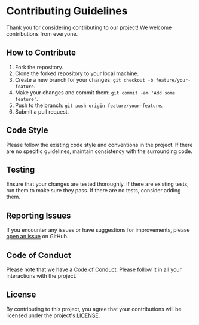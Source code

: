# Contributing Guidelines

Thank you for considering contributing to our project! We welcome contributions from everyone.

## How to Contribute

1. Fork the repository.
2. Clone the forked repository to your local machine.
3. Create a new branch for your changes: `git checkout -b feature/your-feature`.
4. Make your changes and commit them: `git commit -am 'Add some feature'`.
5. Push to the branch: `git push origin feature/your-feature`.
6. Submit a pull request.

## Code Style

Please follow the existing code style and conventions in the project. If there are no specific guidelines, maintain consistency with the surrounding code.

## Testing

Ensure that your changes are tested thoroughly. If there are existing tests, run them to make sure they pass. If there are no tests, consider adding them.

## Reporting Issues

If you encounter any issues or have suggestions for improvements, please [open an issue](https://github.com/Yash-sudo-web/test101/issues) on GitHub.

## Code of Conduct

Please note that we have a [Code of Conduct](CODE_OF_CONDUCT.md). Please follow it in all your interactions with the project.

## License

By contributing to this project, you agree that your contributions will be licensed under the project's [LICENSE](LICENSE).
